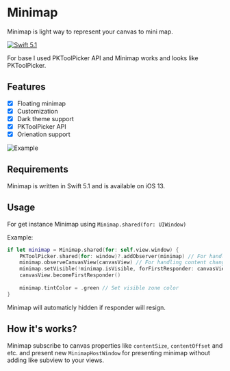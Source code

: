 # Minimap

Minimap is light way to represent your canvas to mini map. 

[![Swift 5.1](https://img.shields.io/badge/Swift-5.1-orange.svg?style=flat)](https://swift.org/)

For base I used PKToolPicker API and Minimap works and looks like PKToolPicker.

## Features

- [x] Floating minimap
- [x] Customization
- [x] Dark theme support
- [x] PKToolPicker API
- [x] Orienation support

![Example](https://github.com/SpectralDragon/Minimap/raw/master/preview.gif)

## Requirements
Minimap is written in Swift 5.1 and is available on iOS 13.

## Usage

For get instance Minimap using `Minimap.shared(for: UIWindow)`

Example:

```swift
if let minimap = Minimap.shared(for: self.view.window) {
    PKToolPicker.shared(for: window)?.addObserver(minimap) // For handling PKToolPicker frame 
    minimap.observeCanvasView(canvasView) // For handling content changing
    minimap.setVisible(!minimap.isVisible, forFirstResponder: canvasView) // Set visible for minimap
    canvasView.becomeFirstResponder()
    
    minimap.tintColor = .green // Set visible zone color
}
```
Minimap will automaticly hidden if responder will resign.

## How it's works?

Minimap subscribe to canvas properties like `contentSize`, `contentOffset` and etc. and present new `MinimapHostWindow` for presenting minimap without adding like subview to your views.
